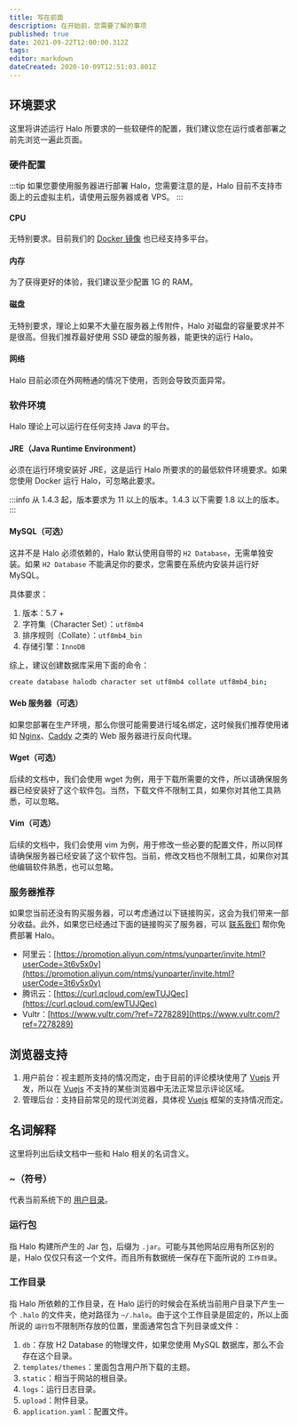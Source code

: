 ```yaml
---
title: 写在前面
description: 在开始前，您需要了解的事项
published: true
date: 2021-09-22T12:00:00.312Z
tags: 
editor: markdown
dateCreated: 2020-10-09T12:51:03.801Z
---
```


## 环境要求

这里将讲述运行 Halo 所要求的一些软硬件的配置，我们建议您在运行或者部署之前先浏览一遍此页面。

### 硬件配置

:::tip
如果您要使用服务器进行部署 Halo，您需要注意的是，Halo 目前不支持市面上的云虚拟主机，请使用云服务器或者 VPS。
:::

#### CPU

无特别要求。目前我们的 [Docker 镜像](https://hub.docker.com/r/halohub/halo) 也已经支持多平台。

#### 内存

为了获得更好的体验，我们建议至少配置 1G 的 RAM。

#### 磁盘

无特别要求，理论上如果不大量在服务器上传附件，Halo 对磁盘的容量要求并不是很高。但我们推荐最好使用 SSD 硬盘的服务器，能更快的运行 Halo。

#### 网络

Halo 目前必须在外网畅通的情况下使用，否则会导致页面异常。

### 软件环境

Halo 理论上可以运行在任何支持 Java 的平台。

#### JRE（Java Runtime Environment）

必须在运行环境安装好 JRE，这是运行 Halo 所要求的的最低软件环境要求。如果您使用 Docker 运行 Halo，可忽略此要求。

:::info
从 1.4.3 起，版本要求为 11 以上的版本。1.4.3 以下需要 1.8 以上的版本。
:::

#### MySQL（可选）

这并不是 Halo 必须依赖的，Halo 默认使用自带的 `H2 Database`，无需单独安装。如果 `H2 Database` 不能满足你的要求，您需要在系统内安装并运行好 MySQL。

具体要求：

1. 版本：5.7 +
2. 字符集（Character Set）：`utf8mb4`
3. 排序规则（Collate）：`utf8mb4_bin`
4. 存储引擎：`InnoDB`

综上，建议创建数据库采用下面的命令：

```bash
create database halodb character set utf8mb4 collate utf8mb4_bin;
```

#### Web 服务器（可选）

如果您部署在生产环境，那么你很可能需要进行域名绑定，这时候我们推荐使用诸如 [Nginx](http://nginx.org/)、[Caddy](https://caddyserver.com/) 之类的 Web 服务器进行反向代理。

#### Wget（可选）

后续的文档中，我们会使用 wget 为例，用于下载所需要的文件，所以请确保服务器已经安装好了这个软件包。当然，下载文件不限制工具，如果你对其他工具熟悉，可以忽略。

#### Vim（可选）

后续的文档中，我们会使用 vim 为例，用于修改一些必要的配置文件，所以同样请确保服务器已经安装了这个软件包。当前，修改文档也不限制工具，如果你对其他编辑软件熟悉，也可以忽略。

### 服务器推荐

如果您当前还没有购买服务器，可以考虑通过以下链接购买，这会为我们带来一部分收益。此外，如果您已经通过下面的链接购买了服务器，可以 [联系我们](mailto:hi@halo.run) 帮你免费部署 Halo。

- 阿里云：[https://promotion.aliyun.com/ntms/yunparter/invite.html?userCode=3t6v5x0v](https://promotion.aliyun.com/ntms/yunparter/invite.html?userCode=3t6v5x0v)
- 腾讯云：[https://curl.qcloud.com/ewTUJQec](https://curl.qcloud.com/ewTUJQec)
- Vultr：[https://www.vultr.com/?ref=7278289](https://www.vultr.com/?ref=7278289)

## 浏览器支持

1. 用户前台：视主题所支持的情况而定，由于目前的评论模块使用了 [Vuejs](https://cn.vuejs.org/v2/guide/installation.html#%E5%85%BC%E5%AE%B9%E6%80%A7) 开发，所以在 [Vuejs](https://cn.vuejs.org/v2/guide/installation.html#%E5%85%BC%E5%AE%B9%E6%80%A7) 不支持的某些浏览器中无法正常显示评论区域。
2. 管理后台：支持目前常见的现代浏览器，具体视 [Vuejs](https://cn.vuejs.org/v2/guide/installation.html#%E5%85%BC%E5%AE%B9%E6%80%A7) 框架的支持情况而定。

## 名词解释

这里将列出后续文档中一些和 Halo 相关的名词含义。

### ~（符号）

代表当前系统下的 [用户目录](https://zh.wikipedia.org/wiki/%E5%AE%B6%E7%9B%AE%E5%BD%95)。

### 运行包
指 Halo 构建所产生的 Jar 包，后缀为 `.jar`。可能与其他网站应用有所区别的是，Halo 仅仅只有这一个文件。而且所有数据统一保存在下面所说的 `工作目录`。

### 工作目录
指 Halo 所依赖的工作目录，在 Halo 运行的时候会在系统当前用户目录下产生一个 `.halo` 的文件夹，绝对路径为 `~/.halo`。由于这个工作目录是固定的，所以上面所说的 `运行包`不限制所存放的位置，里面通常包含下列目录或文件：

1. `db`：存放 H2 Database 的物理文件，如果您使用 MySQL 数据库，那么不会存在这个目录。
2. `templates/themes`：里面包含用户所下载的主题。
3. `static`：相当于网站的根目录。
4. `logs`：运行日志目录。
4. `upload`：附件目录。
5. `application.yaml`：配置文件。
